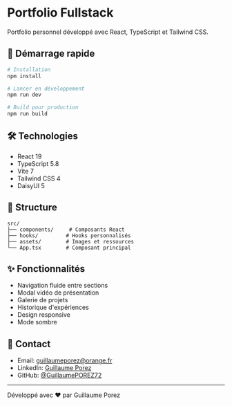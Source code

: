 # Portfolio Fullstack

Portfolio personnel développé avec React, TypeScript et Tailwind CSS.

## 🚀 Démarrage rapide

```bash
# Installation
npm install

# Lancer en développement
npm run dev

# Build pour production
npm run build
```

## 🛠️ Technologies

- React 19
- TypeScript 5.8
- Vite 7
- Tailwind CSS 4
- DaisyUI 5

## 📁 Structure

```
src/
├── components/     # Composants React
├── hooks/         # Hooks personnalisés
├── assets/        # Images et ressources
└── App.tsx        # Composant principal
```

## ✨ Fonctionnalités

- Navigation fluide entre sections
- Modal vidéo de présentation
- Galerie de projets
- Historique d'expériences
- Design responsive
- Mode sombre

## 📧 Contact

- Email: guillaumeporez@orange.fr
- LinkedIn: [Guillaume Porez](https://linkedin.com/in/guillaumeporez)
- GitHub: [@GuillaumePOREZ72](https://github.com/GuillaumePOREZ72)

---

Développé avec ❤️ par Guillaume Porez